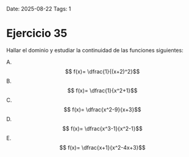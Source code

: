 Date: 2025-08-22
Tags: 1

# Ejercicio 35

 
Hallar el dominio y estudiar la continuidad de las funciones siguientes:




A.   $$ f(x)= \dfrac{1}{(x+2)^2}$$ 
B.   $$ f(x)= \dfrac{1}{x^2+1}$$ 
C.   $$ f(x)= \dfrac{x^2-9}{x+3}$$ 
D.   $$ f(x)= \dfrac{x^3-1}{x^2-1}$$ 
E.   $$ f(x)= \dfrac{x+1}{x^2-4x+3}$$ 
